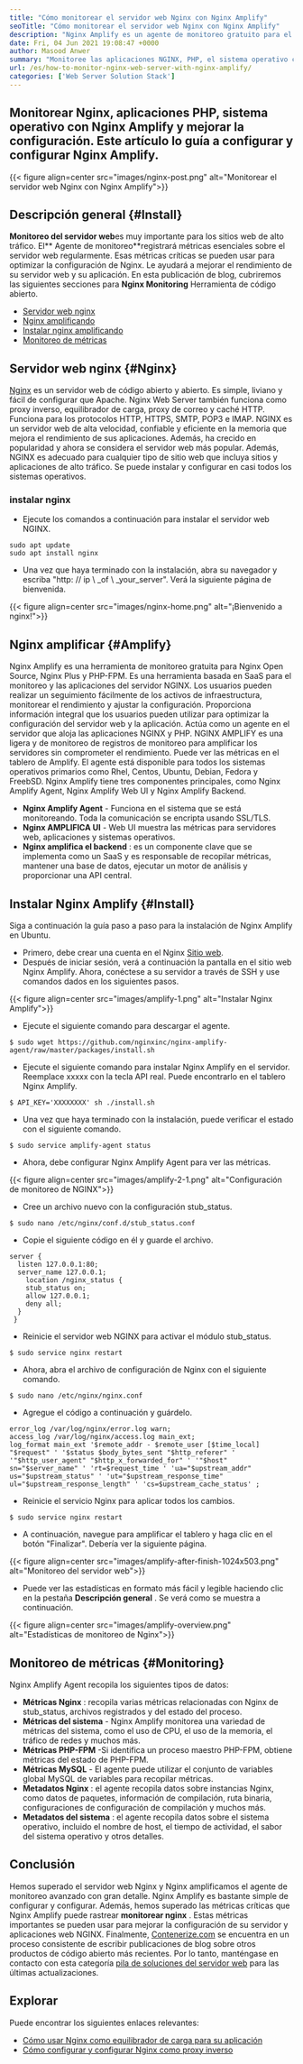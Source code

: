 ```yaml
---
title: "Cómo monitorear el servidor web Nginx con Nginx Amplify" 
seoTitle: "Cómo monitorear el servidor web Nginx con Nginx Amplify" 
description: "Nginx Amplify es un agente de monitoreo gratuito para el servidor web Nginx y las aplicaciones PHP. Este artículo trata sobre cómo monitorear el servidor web Nginx con Nginx Amplify" 
date: Fri, 04 Jun 2021 19:08:47 +0000
author: Masood Anwer
summary: "Monitoree las aplicaciones NGINX, PHP, el sistema operativo con NGINX amplifique y mejore la configuración. Este artículo lo guía a configurar y configurar Nginx Amplify." 
url: /es/how-to-monitor-nginx-web-server-with-nginx-amplify/
categories: ['Web Server Solution Stack']
---
```


## Monitorear Nginx, aplicaciones PHP, sistema operativo con Nginx Amplify y mejorar la configuración. Este artículo lo guía a configurar y configurar Nginx Amplify.

{{< figure align=center src="images/nginx-post.png" alt="Monitorear el servidor web Nginx con Nginx Amplify">}}


## Descripción general {#Install}

**Monitoreo del servidor web**es muy importante para los sitios web de alto tráfico. El** Agente de monitoreo**registrará métricas esenciales sobre el servidor web regularmente. Esas métricas críticas se pueden usar para optimizar la configuración de Nginx. Le ayudará a mejorar el rendimiento de su servidor web y su aplicación.
En esta publicación de blog, cubriremos las siguientes secciones para **Nginx Monitoring** Herramienta de código abierto.
  * [Servidor web nginx][1]
  * [Nginx amplificando][2]
  * [Instalar nginx amplificando][3]
  * [Monitoreo de métricas][4]

## Servidor web nginx {#Nginx}

[Nginx][5] es un servidor web de código abierto y abierto. Es simple, liviano y fácil de configurar que Apache. Nginx Web Server también funciona como proxy inverso, equilibrador de carga, proxy de correo y caché HTTP. Funciona para los protocolos HTTP, HTTPS, SMTP, POP3 e IMAP. NGINX es un servidor web de alta velocidad, confiable y eficiente en la memoria que mejora el rendimiento de sus aplicaciones. Además, ha crecido en popularidad y ahora se considera el servidor web más popular. Además, NGINX es adecuado para cualquier tipo de sitio web que incluya sitios y aplicaciones de alto tráfico. Se puede instalar y configurar en casi todos los sistemas operativos.

### instalar nginx
  * Ejecute los comandos a continuación para instalar el servidor web NGINX.
```
sudo apt update
sudo apt install nginx
```
  * Una vez que haya terminado con la instalación, abra su navegador y escriba "http: // ip \ _of \ _your_server". Verá la siguiente página de bienvenida.

{{< figure align=center src="images/nginx-home.png" alt="¡Bienvenido a nginx!">}}


## Nginx amplificar {#Amplify}

Nginx Amplify es una herramienta de monitoreo gratuita para Nginx Open Source, Nginx Plus y PHP-FPM. Es una herramienta basada en SaaS para el monitoreo y las aplicaciones del servidor NGINX. Los usuarios pueden realizar un seguimiento fácilmente de los activos de infraestructura, monitorear el rendimiento y ajustar la configuración. Proporciona información integral que los usuarios pueden utilizar para optimizar la configuración del servidor web y la aplicación. Actúa como un agente en el servidor que aloja las aplicaciones NGINX y PHP. NGINX AMPLIFY es una ligera y de monitoreo de registros de monitoreo para amplificar los servidores sin comprometer el rendimiento. Puede ver las métricas en el tablero de Amplify. El agente está disponible para todos los sistemas operativos primarios como Rhel, Centos, Ubuntu, Debian, Fedora y FreebSD. Nginx Amplify tiene tres componentes principales, como Nginx Amplify Agent, Nginx Amplify Web UI y Nginx Amplify Backend.
* **Nginx Amplify Agent** - Funciona en el sistema que se está monitoreando. Toda la comunicación se encripta usando SSL/TLS.
* **Nginx AMPLIFICA UI** - Web UI muestra las métricas para servidores web, aplicaciones y sistemas operativos.
* **Nginx amplifica el backend** : es un componente clave que se implementa como un SaaS y es responsable de recopilar métricas, mantener una base de datos, ejecutar un motor de análisis y proporcionar una API central.

## Instalar Nginx Amplify {#Install}

Siga a continuación la guía paso a paso para la instalación de Nginx Amplify en Ubuntu.
  * Primero, debe crear una cuenta en el Nginx [Sitio web][6].
  * Después de iniciar sesión, verá a continuación la pantalla en el sitio web Nginx Amplify. Ahora, conéctese a su servidor a través de SSH y use comandos dados en los siguientes pasos.

{{< figure align=center src="images/amplify-1.png" alt="Instalar Nginx Amplify">}}

  * Ejecute el siguiente comando para descargar el agente.
```
$ sudo wget https://github.com/nginxinc/nginx-amplify-agent/raw/master/packages/install.sh
```
  * Ejecute el siguiente comando para instalar Nginx Amplify en el servidor. Reemplace xxxxx con la tecla API real. Puede encontrarlo en el tablero Nginx Amplify.
```
$ API_KEY='XXXXXXXX' sh ./install.sh
```
  * Una vez que haya terminado con la instalación, puede verificar el estado con el siguiente comando.
```
$ sudo service amplify-agent status
```
  * Ahora, debe configurar Nginx Amplify Agent para ver las métricas.

{{< figure align=center src="images/amplify-2-1.png" alt="Configuración de monitoreo de NGINX">}}

  * Cree un archivo nuevo con la configuración stub_status.
```
$ sudo nano /etc/nginx/conf.d/stub_status.conf
```
  * Copie el siguiente código en él y guarde el archivo.
```
server {
  listen 127.0.0.1:80;
  server_name 127.0.0.1;
    location /nginx_status {
    stub_status on;
    allow 127.0.0.1;
    deny all;
  }
 }
```
  * Reinicie el servidor web NGINX para activar el módulo stub_status.
```
$ sudo service nginx restart
```
  * Ahora, abra el archivo de configuración de Nginx con el siguiente comando.
```
$ sudo nano /etc/nginx/nginx.conf
```
  * Agregue el código a continuación y guárdelo.
```
error_log /var/log/nginx/error.log warn;
access_log /var/log/nginx/access.log main_ext;
log_format main_ext '$remote_addr - $remote_user [$time_local] "$request" ' '$status $body_bytes_sent "$http_referer" ' '"$http_user_agent" "$http_x_forwarded_for" ' '"$host" sn="$server_name" ' 'rt=$request_time ' 'ua="$upstream_addr" us="$upstream_status" ' 'ut="$upstream_response_time" ul="$upstream_response_length" ' 'cs=$upstream_cache_status' ;
```
  * Reinicie el servicio Nginx para aplicar todos los cambios.
```
$ sudo service nginx restart
```
  * A continuación, navegue para amplificar el tablero y haga clic en el botón "Finalizar". Debería ver la siguiente página.

{{< figure align=center src="images/amplify-after-finish-1024x503.png" alt="Monitoreo del servidor web">}}

* Puede ver las estadísticas en formato más fácil y legible haciendo clic en la pestaña **Descripción general** . Se verá como se muestra a continuación.

{{< figure align=center src="images/amplify-overview.png" alt="Estadísticas de monitoreo de Nginx">}}


## Monitoreo de métricas {#Monitoring}

Nginx Amplify Agent recopila los siguientes tipos de datos:
* **Métricas Nginx** : recopila varias métricas relacionadas con Nginx de stub_status, archivos registrados y del estado del proceso.
* **Métricas del sistema** - Nginx Amplify monitorea una variedad de métricas del sistema, como el uso de CPU, el uso de la memoria, el tráfico de redes y muchos más.
* **Métricas PHP-FPM** -Si identifica un proceso maestro PHP-FPM, obtiene métricas del estado de PHP-FPM.
* **Métricas MySQL** - El agente puede utilizar el conjunto de variables global MySQL de variables para recopilar métricas.
* **Metadatos Nginx** : el agente recopila datos sobre instancias Nginx, como datos de paquetes, información de compilación, ruta binaria, configuraciones de configuración de compilación y muchos más.
* **Metadatos del sistema** : el agente recopila datos sobre el sistema operativo, incluido el nombre de host, el tiempo de actividad, el sabor del sistema operativo y otros detalles.

## Conclusión
Hemos superado el servidor web Nginx y Nginx amplificamos el agente de monitoreo avanzado con gran detalle. Nginx Amplify es bastante simple de configurar y configurar. Además, hemos superado las métricas críticas que Nginx Amplify puede rastrear **monitorear nginx** . Estas métricas importantes se pueden usar para mejorar la configuración de su servidor y aplicaciones web NGINX.
Finalmente, [Contenerize.com][7] se encuentra en un proceso consistente de escribir publicaciones de blog sobre otros productos de código abierto más recientes. Por lo tanto, manténgase en contacto con esta categoría [pila de soluciones del servidor web][8] para las últimas actualizaciones.

## Explorar
Puede encontrar los siguientes enlaces relevantes:
  * [Cómo usar Nginx como equilibrador de carga para su aplicación][9]
  * [Cómo configurar y configurar Nginx como proxy inverso][10]



[1]: #Nginx
[2]: #Amplify
[3]: #Install
[4]: #Monitoring
[5]: https://products.containerize.com/solution-stack/nginx
[6]: https://amplify.nginx.com/signup/
[7]: https://containerize.com
[8]: https://blog.containerize.com/category/web-server-solution-stack/
[9]: https://blog.containerize.com/web-server-solution-stack/how-to-use-nginx-as-load-balancer-for-your-application/
[10]: https://blog.containerize.com/web-server-solution-stack/how-to-setup-and-configure-nginx-as-reverse-proxy/
